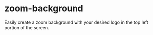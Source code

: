 # zoom-background
Easily create a zoom background with your desired logo in the top left portion of the screen.
